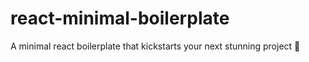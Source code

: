 # react-minimal-boilerplate
A minimal react boilerplate that kickstarts your next stunning project 🌈
